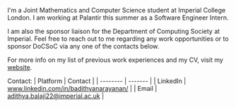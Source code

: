 I'm a Joint Mathematics and Computer Science student at Imperial College London. I am working at Palantir this summer as a Software Engineer Intern.

I am also the sponsor liaison for the Department of Computing Society at Imperial. Feel free to reach out to me regarding any work opportunities or to sponsor DoCSoC via any one of the contacts below.

For more info on my list of previous work experiences and my CV, visit my [website](https://adithyab.dev/).

Contact:
| Platform | Contact |
| -------- | ------- |
| LinkedIn | www.linkedin.com/in/badithyanarayanan/ |
| Email | [adithya.balaji22@imperial.ac.uk](mailto:adithya.balaji22@imperial.ac.uk) |

